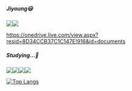 ##### Jiyoung:smiley:
<a href="https://github.com/yjjjjjjjy"><img src="https://img.shields.io/badge/GitHub-181717?style=flat-square&logo=GitHub&logoColor=white"/></a><a href="mailto:yunjy0088@gamil.com"><img src="https://img.shields.io/badge/Gmail-EA4335?style=flat-square&logo=Gmail&logoColor=white"/></a>

https://onedrive.live.com/view.aspx?resid=8D34CCB37C1C147E!916&id=documents

##### Studying...:notebook_with_decorative_cover:
<p>
<img src="https://img.shields.io/badge/HTML5-E34F26?style=flat-square&logo=HTML5&logoColor=white"/><img src="https://img.shields.io/badge/CSS3-1572B6?style=flat-square&logo=CSS3&logoColor=white"/><img src="https://img.shields.io/badge/JavaScript-F7DF1E?style=flat-square&logo=JavaScript&logoColor=white"/><img src="https://img.shields.io/badge/Vue.js-4FC08D?style=flat-square&logo=Vuex.js&logoColor=white"/>
</p>

[![Top Langs](https://github-readme-stats.vercel.app/api/top-langs/?username=yjjjjjjjy&layout=compact)](https://github.com/anuraghazra/github-readme-stats)

<!-- ![Anurag's GitHub stats](https://github-readme-stats.vercel.app/api?username=yjjjjjjjy&show_icons=true&theme=flag-india)  -->
